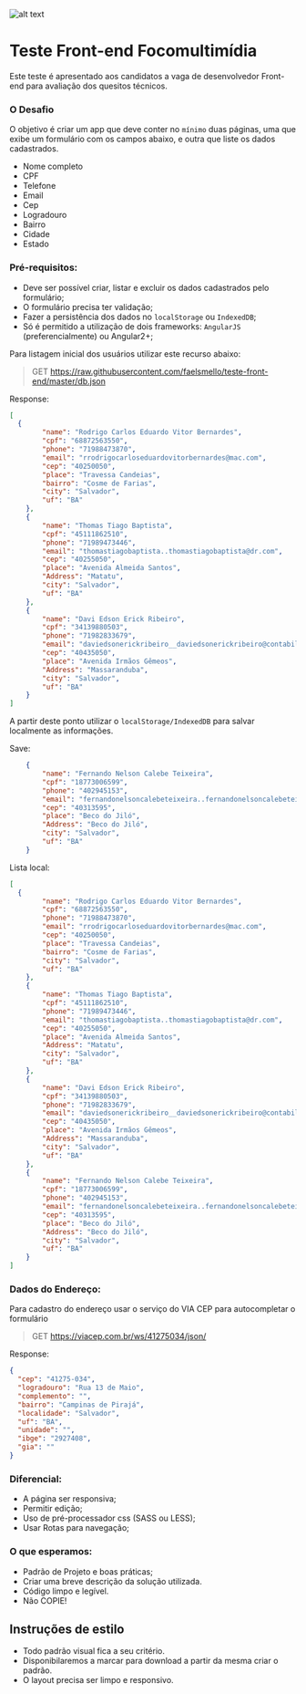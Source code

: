 
![alt text](https://swb01fmu.focomultimidia.com/curl/motor_reserva/images/logo.png)

# Teste Front-end Focomultimídia
Este teste é apresentado aos candidatos a vaga de desenvolvedor Front-end para avaliação dos quesitos técnicos.

### O Desafio

O objetivo é criar um app que deve conter no `mínimo` duas páginas, uma que exibe um formulário com os campos abaixo, e outra que liste os dados cadastrados.

* Nome completo
* CPF
* Telefone
* Email
* Cep
* Logradouro
* Bairro
* Cidade
* Estado

### Pré-requisitos: 
 - Deve ser possível criar, listar e excluir os dados cadastrados pelo formulário;
 - O formulário precisa ter validação;
 - Fazer a persistência dos dados no `localStorage` ou `IndexedDB`;
 - Só é permitido a utilização de dois frameworks: `AngularJS` (preferencialmente) ou Angular2+;

Para listagem inicial dos usuários utilizar este recurso abaixo:

> GET https://raw.githubusercontent.com/faelsmello/teste-front-end/master/db.json

Response:

```json
[
  {
        "name": "Rodrigo Carlos Eduardo Vitor Bernardes",
        "cpf": "68872563550",
        "phone": "71988473870",
        "email": "rrodrigocarloseduardovitorbernardes@mac.com",
        "cep": "40250050",
        "place": "Travessa Candeias",
        "bairro": "Cosme de Farias",
        "city": "Salvador",
        "uf": "BA"
    },
    {
        "name": "Thomas Tiago Baptista",
        "cpf": "45111862510",
        "phone": "71989473446",
        "email": "thomastiagobaptista..thomastiagobaptista@dr.com",
        "cep": "40255050",
        "place": "Avenida Almeida Santos",
        "Address": "Matatu",
        "city": "Salvador",
        "uf": "BA"
    },
    {
        "name": "Davi Edson Erick Ribeiro",
        "cpf": "34139880503",
        "phone": "71982833679",
        "email": "daviedsonerickribeiro__daviedsonerickribeiro@contabilidadelibra.com.br",
        "cep": "40435050",
        "place": "Avenida Irmãos Gêmeos",
        "Address": "Massaranduba",
        "city": "Salvador",
        "uf": "BA"
    }
]
```

A partir deste ponto utilizar o `localStorage/IndexedDB` para salvar localmente as informações.

Save:

```json
    {
        "name": "Fernando Nelson Calebe Teixeira",
        "cpf": "18773006599",
        "phone": "402945153",
        "email": "fernandonelsoncalebeteixeira..fernandonelsoncalebeteixeira@openlink.com.br",
        "cep": "40313595",
        "place": "Beco do Jiló",
        "Address": "Beco do Jiló",
        "city": "Salvador",
        "uf": "BA"
    }
```

Lista local:

```json
[
  {
        "name": "Rodrigo Carlos Eduardo Vitor Bernardes",
        "cpf": "68872563550",
        "phone": "71988473870",
        "email": "rrodrigocarloseduardovitorbernardes@mac.com",
        "cep": "40250050",
        "place": "Travessa Candeias",
        "bairro": "Cosme de Farias",
        "city": "Salvador",
        "uf": "BA"
    },
    {
        "name": "Thomas Tiago Baptista",
        "cpf": "45111862510",
        "phone": "71989473446",
        "email": "thomastiagobaptista..thomastiagobaptista@dr.com",
        "cep": "40255050",
        "place": "Avenida Almeida Santos",
        "Address": "Matatu",
        "city": "Salvador",
        "uf": "BA"
    },
    {
        "name": "Davi Edson Erick Ribeiro",
        "cpf": "34139880503",
        "phone": "71982833679",
        "email": "daviedsonerickribeiro__daviedsonerickribeiro@contabilidadelibra.com.br",
        "cep": "40435050",
        "place": "Avenida Irmãos Gêmeos",
        "Address": "Massaranduba",
        "city": "Salvador",
        "uf": "BA"
    },
    {
        "name": "Fernando Nelson Calebe Teixeira",
        "cpf": "18773006599",
        "phone": "402945153",
        "email": "fernandonelsoncalebeteixeira..fernandonelsoncalebeteixeira@openlink.com.br",
        "cep": "40313595",
        "place": "Beco do Jiló",
        "Address": "Beco do Jiló",
        "city": "Salvador",
        "uf": "BA"
    }
]
```
### Dados do Endereço:
Para cadastro do endereço usar o serviço do VIA CEP para autocompletar o formulário

> GET https://viacep.com.br/ws/41275034/json/

Response:
```json
{
  "cep": "41275-034",
  "logradouro": "Rua 13 de Maio",
  "complemento": "",
  "bairro": "Campinas de Pirajá",
  "localidade": "Salvador",
  "uf": "BA",
  "unidade": "",
  "ibge": "2927408",
  "gia": ""
}
```

### Diferencial:
 - A página ser responsiva;
 - Permitir edição;
 - Uso de pré-processador css (SASS ou LESS);
 - Usar Rotas para navegação;

### O que esperamos:
 - Padrão de Projeto e boas práticas;
 - Criar uma breve descrição da solução utilizada.
 - Código limpo e legível.
 - Não COPIE!

## Instruções de estilo
 
 - Todo padrão visual fica a seu critério.
 - Disponibilaremos a marcar para download a partir da mesma criar o padrão.
 - O layout precisa ser limpo e responsivo.

